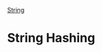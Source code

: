 [String]

# String Hashing




[String]: https://github.com/alexistoigo/lab/blob/master/Processamento%20de%20String/main.md

